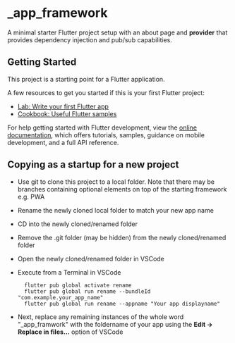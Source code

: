 # _app_framework

A minimal starter Flutter project setup with an about page and **provider** that provides dependency injection and pub/sub capabilities.

## Getting Started

This project is a starting point for a Flutter application.

A few resources to get you started if this is your first Flutter project:

- [Lab: Write your first Flutter app](https://docs.flutter.dev/get-started/codelab)
- [Cookbook: Useful Flutter samples](https://docs.flutter.dev/cookbook)

For help getting started with Flutter development, view the
[online documentation](https://docs.flutter.dev/), which offers tutorials,
samples, guidance on mobile development, and a full API reference.

## Copying as a startup for a new project

- Use git to clone this project to a local folder. Note that there may be branches containing optional elements on top of the starting framework e.g. PWA
- Rename the newly cloned local folder to match your new app name
- CD into the newly cloned/renamed folder
- Remove the .git folder (may be hidden) from the newly cloned/renamed folder
- Open the newly cloned/renamed folder in VSCode
- Execute from a Terminal in VSCode

        flutter pub global activate rename
        flutter pub global run rename --bundleId "com.example.your_app_name"
        flutter pub global run rename --appname "Your app displayname"

- Next, replace any remaining instances of the whole word "_app_framwork" with the foldername of your app using the **Edit -> Replace in files...** option of VSCode



